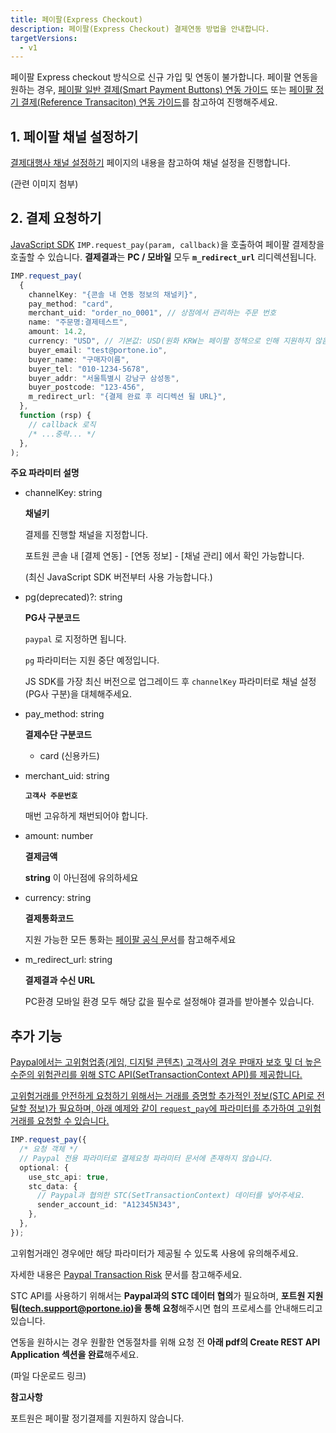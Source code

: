 ```yaml
---
title: 페이팔(Express Checkout)
description: 페이팔(Express Checkout) 결제연동 방법을 안내합니다.
targetVersions:
  - v1
---
```


<div class="hint" data-style="danger">

페이팔 Express checkout 방식으로 신규 가입 및 연동이 불가합니다.
페이팔 연동을 원하는 경우, [페이팔 일반 결제(Smart Payment Buttons) 연동 가이드](https://developers.portone.io/opi/ko/integration/pg/v1/spb/readme)
또는 [페이팔 정기 결제(Reference Transaciton) 연동 가이드](https://developers.portone.io/opi/ko/integration/pg/v1/rt/readme)를 참고하여 진행해주세요.

</div>

## 1. 페이팔 채널 설정하기

[결제대행사 채널 설정하기](https://developers.portone.io/opi/ko/integration/ready/readme#3-결제대행사-채널-설정하기) 페이지의 내용을 참고하여 채널 설정을 진행합니다.

(관련 이미지 첨부)

## 2. 결제 요청하기

[JavaScript SDK](https://developers.portone.io/sdk/ko/v1-sdk/javascript-sdk-old/readme) `IMP.request_pay(param, callback)`을 호출하여
페이팔 결제창을 호출할 수 있습니다. **결제결과**는 **PC / 모바일** 모두
**`m_redirect_url`** 리디렉션됩니다.

<div class="tabs-container">

<div class="tabs-content" data-title="인증결제창 요청">

```ts title="Javascript SDK"
IMP.request_pay(
  {
    channelKey: "{콘솔 내 연동 정보의 채널키}",
    pay_method: "card",
    merchant_uid: "order_no_0001", // 상점에서 관리하는 주문 번호
    name: "주문명:결제테스트",
    amount: 14.2,
    currency: "USD", // 기본값: USD(원화 KRW는 페이팔 정책으로 인해 지원하지 않음)
    buyer_email: "test@portone.io",
    buyer_name: "구매자이름",
    buyer_tel: "010-1234-5678",
    buyer_addr: "서울특별시 강남구 삼성동",
    buyer_postcode: "123-456",
    m_redirect_url: "{결제 완료 후 리디렉션 될 URL}",
  },
  function (rsp) {
    // callback 로직
    /* ...중략... */
  },
);
```

**주요 파라미터 설명**

- channelKey: string

  **채널키**

  결제를 진행할 채널을 지정합니다.

  포트원 콘솔 내 \[결제 연동] - \[연동 정보] - \[채널 관리] 에서 확인 가능합니다.

  (최신 JavaScript SDK 버전부터 사용 가능합니다.)

- pg(deprecated)?: string

  **PG사 구분코드**

  `paypal` 로 지정하면 됩니다.

  <div class="hint" data-style="warning">

  `pg` 파라미터는 지원 중단 예정입니다.

  JS SDK를 가장 최신 버전으로 업그레이드 후 `channelKey` 파라미터로 채널 설정(PG사 구분)을 대체해주세요.

  </div>

- pay\_method: string

  **결제수단 구분코드**

  - card (신용카드)

- merchant\_uid: string

  **`고객사 주문번호`**

  매번 고유하게 채번되어야 합니다.

- amount: number

  **결제금액**

  **string** 이 아닌점에 유의하세요

- currency: string

  **결제통화코드**

  지원 가능한 모든 통화는 [페이팔 공식 문서](http://developer.paypal.com/docs/api/reference/currency-codes/#paypal-account-payments)를 참고해주세요

- m\_redirect\_url: string

  **결제결과 수신 URL**

  PC환경 모바일 환경 모두 해당 값을 필수로 설정해야 결과를 받아볼수 있습니다.

</div>

</div>

## 추가 기능 <a href="#additional-features" id="additional-features" />

Paypal에서는 고위험업종(게임, 디지털 콘텐츠) 고객사의 경우 판매자 보호 및 더 높은 수준의 위험관리를
위해 STC API(SetTransactionContext API)를 제공합니다.

고위험거래를 안전하게 요청하기 위해서는 거래를 증명할 추가적인 정보(STC API로 전달할 정보)가
필요하며, 아래 예제와 같이 `request_pay`에 파라미터를 추가하여 고위험거래를 요청할 수 있습니다.

```ts
IMP.request_pay({
  /* 요청 객체 */
  // Paypal 전용 파라미터로 결제요청 파라미터 문서에 존재하지 않습니다.
  optional: {
    use_stc_api: true,
    stc_data: {
      // Paypal과 협의한 STC(SetTransactionContext) 데이터를 넣어주세요.
      sender_account_id: "A12345N343",
    },
  },
});
```

고위험거래인 경우에만 해당 파라미터가 제공될 수 있도록 사용에 유의해주세요.

자세한 내용은 [Paypal Transaction Risk](http://developer.paypal.com/limited-release/raas/) 문서를 참고해주세요.

<div class="hint" data-style="info">

STC API를 사용하기 위해서는 **Paypal과의 STC 데이터 협의**가 필요하며,
**포트원 지원팀(<tech.support@portone.io>)을 통해 요청**해주시면 협의 프로세스를 안내해드리고 있습니다.

연동을 원하시는 경우 원활한 연동절차를 위해 요청 전 **아래 pdf의 Create REST API Application 섹션을 완료**해주세요.

</div>

(파일 다운로드 링크)

<div class="hint" data-style="warning">

**참고사항**

포트원은 페이팔 정기결제를 지원하지 않습니다.

</div>
